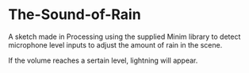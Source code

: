 The-Sound-of-Rain
=================
A sketch made in Processing using the supplied Minim library to detect microphone level inputs to adjust the amount of rain in the scene. 

If the volume reaches a sertain level, lightning will appear. 
